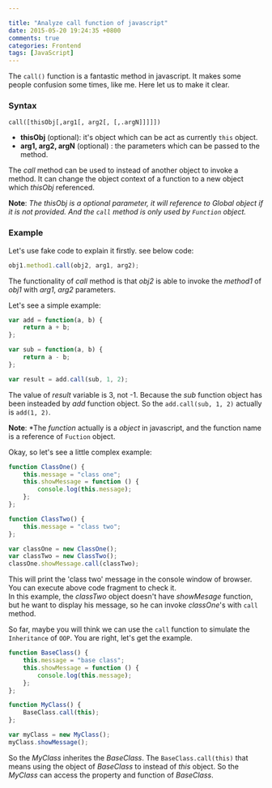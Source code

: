 ```yaml
---

title: "Analyze call function of javascript"
date: 2015-05-20 19:24:35 +0800
comments: true
categories: Frontend
tags: [JavaScript]
---
```


The `call()` function is a fantastic method in javascript. It makes some people confusion some times, like me. Here let us to make it clear.    

### Syntax
`call([thisObj[,arg1[, arg2[, [,.argN]]]]])`   
 - **thisObj** (optional): it's object which can be act as currently `this` object.   
 - **arg1, arg2, argN** (optional) : the parameters which can be passed to the method.

The *call* method can be used to instead of another object to invoke a method. It can change the object context of a function to a new object which *thisObj* referenced.    

<!-- more --> 

**Note**: *The thisObj is a optional parameter, it will reference to Global object if it is not provided. And the `call` method is only used by `Function` object.*  

### Example
Let's use fake code to explain it firstly. see below code:     

``` javascript
obj1.method1.call(obj2, arg1, arg2);
```
The functionality of *call* method is that *obj2* is able to invoke the *method1* of *obj1* with *arg1*, *arg2* parameters.      

Let's see a simple example:

``` javascript
var add = function(a, b) {
	return a + b;
};

var sub = function(a, b) {
	return a - b;
};

var result = add.call(sub, 1, 2);

```
The value of *result* variable is 3, not -1. Because the *sub* function object has been insteaded by *add* function object. So the `add.call(sub, 1, 2)` actually is `add(1, 2)`.  
   
**Note**: *The *function* actually is a *object* in javascript, and the function name is a reference of `Fuction` object.   

Okay, so let's see a little complex example:
 
``` javascript
function ClassOne() {
	this.message = "class one";
	this.showMessage = function () {
		console.log(this.message);
	};
};

function ClassTwo() {
	this.message = "class two";
};

var classOne = new ClassOne();
var classTwo = new ClassTwo();
classOne.showMessage.call(classTwo);
```
This will print the 'class two' message in the console window of browser. You can execute above code fragment to check it.    
In this example, the *classTwo* object doesn't have *showMesage* function, but he want to display his message, so he can invoke *classOne*'s with `call` method.   

So far, maybe you will think we can use the `call` function to simulate the `Inheritance` of `OOP`. You are right, let's get the example.

``` javascript
function BaseClass() {
	this.message = "base class";
	this.showMessage = function () {
		console.log(this.message);
	};
};

function MyClass() {
	BaseClass.call(this);
};

var myClass = new MyClass();
myClass.showMessage();
``` 
So the *MyClass* inherites the *BaseClass*. The `BaseClass.call(this)` that means using the object of *BaseClass* to instead of *this* object. So the *MyClass* can access the property and function of *BaseClass*.   



